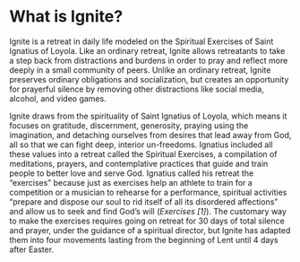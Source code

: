 # What is Ignite?

Ignite is a retreat in daily life modeled on the Spiritual Exercises of Saint Ignatius of Loyola. Like an ordinary retreat, Ignite allows retreatants to take a step back from distractions and burdens in order to pray and reflect more deeply in a small community of peers. Unlike an ordinary retreat, Ignite preserves ordinary obligations and socialization, but creates an opportunity for prayerful silence by removing other distractions like social media, alcohol, and video games.

Ignite draws from the spirituality of Saint Ignatius of Loyola, which means it focuses on gratitude, discernment, generosity, praying using the imagination, and detaching ourselves from desires that lead away from God, all so that we can fight deep, interior un-freedoms. Ignatius included all these values into a retreat called the Spiritual Exercises, a compilation of meditations, prayers, and contemplative practices that guide and train people to better love and serve God. Ignatius called his retreat the “exercises” because just as exercises help an athlete to train for a competition or a musician to rehearse for a performance, spiritual activities “prepare and dispose our soul to rid itself of all its disordered affections” and allow us to seek and find God’s will (_Exercises [1]_). The customary way to make the exercises requires going on retreat for 30 days of total silence and prayer, under the guidance of a spiritual director, but Ignite has adapted them into four movements lasting from the beginning of Lent until 4 days after Easter. 
